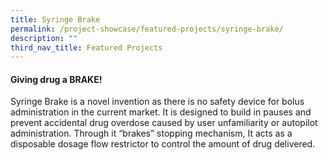 ```yaml
---
title: Syringe Brake
permalink: /project-showcase/featured-projects/syringe-brake/
description: ""
third_nav_title: Featured Projects
---
```

#### Giving drug a BRAKE!

Syringe Brake is a novel invention as there is no safety device for bolus administration in the current market. It is designed to build in pauses and prevent accidental drug overdose caused by user unfamiliarity or autopilot administration. Through it “brakes” stopping mechanism, It acts as a disposable dosage flow restrictor to control the amount of drug delivered.


